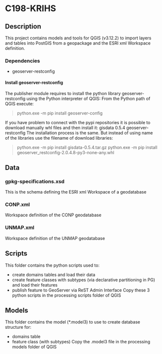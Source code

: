 # C198-KRIHS

## Description
This project contains models and tools for QGIS (v3.12.2) to import layers and tables into PostGIS from a geopackage 
and the ESRI xml Workspace definition.

### Dependencies
- geoserver-restconfig

#### Install geoserver-restconfig
The publisher module requires to install the python library geoserver-restconfig using the Python interpreter of QGIS:
From the Python path of QGIS execute:
> python.exe -m pip install geoserver-config

If you have problem to connect with the pypi repositories it is possible to download manually whl files and then install it:
gisdata 0.5.4
geoserver-restconfig
The installation process is the same. But instead of using name of the libraries use the filename of download libraries:
> python.exe -m pip install gisdata-0.5.4.tar.gz
> python.exe -m pip install geoserver_restconfig-2.0.4.8-py3-none-any.whl

## Data

### gpkg-specifications.xsd 
This is the schema defining the ESRI xml Workspace of a geodatabase

### CONP.xml
Workspace definition of the CONP geodatabase

### UNMAP.xml
Workspace definition of the UNMAP geodatabase

## Scripts
This folder contains the python scripts used to:
- create domains tables and load their data
- create feature classes with subtypes (via declarative partitioning in PG) and load their features
- publish feature to GeoServer via ReST Admin Interface
Copy these 3 python scripts in the processing scripts folder of QGIS

## Models
This folder contains the model (*.model3) to use to create database structure for:
- domains table
- feature class (with subtypes)
Copy the .model3 file in the processing models folder of QGIS
